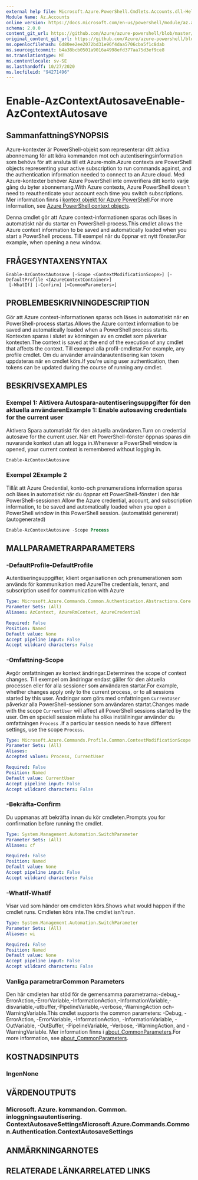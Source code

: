 ```yaml
---
external help file: Microsoft.Azure.PowerShell.Cmdlets.Accounts.dll-Help.xml
Module Name: Az.Accounts
online version: https://docs.microsoft.com/en-us/powershell/module/az.accounts/enable-azcontextautosave
schema: 2.0.0
content_git_url: https://github.com/Azure/azure-powershell/blob/master/src/Accounts/Accounts/help/Enable-AzContextAutosave.md
original_content_git_url: https://github.com/Azure/azure-powershell/blob/master/src/Accounts/Accounts/help/Enable-AzContextAutosave.md
ms.openlocfilehash: 6d80ee2ee2072bd31e96f4daa5706cba5f1c8dab
ms.sourcegitcommit: b4a38bcb0501a9016a4998efd377aa75d3ef9ce8
ms.translationtype: MT
ms.contentlocale: sv-SE
ms.lasthandoff: 10/27/2020
ms.locfileid: "94271496"
---
```

# <span data-ttu-id="7f34e-101">Enable-AzContextAutosave</span><span class="sxs-lookup"><span data-stu-id="7f34e-101">Enable-AzContextAutosave</span></span>

## <span data-ttu-id="7f34e-102">Sammanfattning</span><span class="sxs-lookup"><span data-stu-id="7f34e-102">SYNOPSIS</span></span>
<span data-ttu-id="7f34e-103">Azure-kontexter är PowerShell-objekt som representerar ditt aktiva abonnemang för att köra kommandon mot och autentiseringsinformation som behövs för att ansluta till ett Azure-moln.</span><span class="sxs-lookup"><span data-stu-id="7f34e-103">Azure contexts are PowerShell objects representing your active subscription to run commands against, and the authentication information needed to connect to an Azure cloud.</span></span> <span data-ttu-id="7f34e-104">Med Azure-kontexter behöver Azure PowerShell inte omverifiera ditt konto varje gång du byter abonnemang.</span><span class="sxs-lookup"><span data-stu-id="7f34e-104">With Azure contexts, Azure PowerShell doesn't need to reauthenticate your account each time you switch subscriptions.</span></span> <span data-ttu-id="7f34e-105">Mer information finns i [kontext objekt för Azure PowerShell](https://docs.microsoft.com/powershell/azure/context-persistence).</span><span class="sxs-lookup"><span data-stu-id="7f34e-105">For more information, see [Azure PowerShell context objects](https://docs.microsoft.com/powershell/azure/context-persistence).</span></span>

<span data-ttu-id="7f34e-106">Denna cmdlet gör att Azure context-informationen sparas och läses in automatiskt när du startar en PowerShell-process.</span><span class="sxs-lookup"><span data-stu-id="7f34e-106">This cmdlet allows the Azure context information to be saved and automatically loaded when you start a PowerShell process.</span></span> <span data-ttu-id="7f34e-107">Till exempel när du öppnar ett nytt fönster.</span><span class="sxs-lookup"><span data-stu-id="7f34e-107">For example, when opening a new window.</span></span>

## <span data-ttu-id="7f34e-108">FRÅGESYNTAXEN</span><span class="sxs-lookup"><span data-stu-id="7f34e-108">SYNTAX</span></span>

```
Enable-AzContextAutosave [-Scope <ContextModificationScope>] [-DefaultProfile <IAzureContextContainer>]
 [-WhatIf] [-Confirm] [<CommonParameters>]
```

## <span data-ttu-id="7f34e-109">PROBLEMBESKRIVNING</span><span class="sxs-lookup"><span data-stu-id="7f34e-109">DESCRIPTION</span></span>

<span data-ttu-id="7f34e-110">Gör att Azure context-informationen sparas och läses in automatiskt när en PowerShell-process startas.</span><span class="sxs-lookup"><span data-stu-id="7f34e-110">Allows the Azure context information to be saved and automatically loaded when a PowerShell process starts.</span></span> <span data-ttu-id="7f34e-111">Kontexten sparas i slutet av körningen av en cmdlet som påverkar kontexten.</span><span class="sxs-lookup"><span data-stu-id="7f34e-111">The context is saved at the end of the execution of any cmdlet that affects the context.</span></span> <span data-ttu-id="7f34e-112">Till exempel alla profil-cmdletar.</span><span class="sxs-lookup"><span data-stu-id="7f34e-112">For example, any profile cmdlet.</span></span> <span data-ttu-id="7f34e-113">Om du använder användarautentisering kan token uppdateras när en cmdlet körs.</span><span class="sxs-lookup"><span data-stu-id="7f34e-113">If you're using user authentication, then tokens can be updated during the course of running any cmdlet.</span></span>

## <span data-ttu-id="7f34e-114">BESKRIVS</span><span class="sxs-lookup"><span data-stu-id="7f34e-114">EXAMPLES</span></span>

### <span data-ttu-id="7f34e-115">Exempel 1: Aktivera Autospara-autentiseringsuppgifter för den aktuella användaren</span><span class="sxs-lookup"><span data-stu-id="7f34e-115">Example 1: Enable autosaving credentials for the current user</span></span>

<span data-ttu-id="7f34e-116">Aktivera Spara automatiskt för den aktuella användaren.</span><span class="sxs-lookup"><span data-stu-id="7f34e-116">Turn on credential autosave for the current user.</span></span> <span data-ttu-id="7f34e-117">När ett PowerShell-fönster öppnas sparas din nuvarande kontext utan att logga in.</span><span class="sxs-lookup"><span data-stu-id="7f34e-117">Whenever a PowerShell window is opened, your current context is remembered without logging in.</span></span>

```powershell
Enable-AzContextAutosave
```

### <span data-ttu-id="7f34e-118">Exempel 2</span><span class="sxs-lookup"><span data-stu-id="7f34e-118">Example 2</span></span>

<span data-ttu-id="7f34e-119">Tillåt att Azure Credential, konto-och prenumerations information sparas och läses in automatiskt när du öppnar ett PowerShell-fönster i den här PowerShell-sessionen.</span><span class="sxs-lookup"><span data-stu-id="7f34e-119">Allow the Azure credential, account, and subscription information, to be saved and automatically loaded when you open a PowerShell window in this PowerShell session.</span></span> <span data-ttu-id="7f34e-120">(automatiskt genererat)</span><span class="sxs-lookup"><span data-stu-id="7f34e-120">(autogenerated)</span></span>

```powershell <!-- Aladdin Generated Example -->
Enable-AzContextAutosave -Scope Process
```

## <span data-ttu-id="7f34e-121">MALLPARAMETRAR</span><span class="sxs-lookup"><span data-stu-id="7f34e-121">PARAMETERS</span></span>

### <span data-ttu-id="7f34e-122">-DefaultProfile</span><span class="sxs-lookup"><span data-stu-id="7f34e-122">-DefaultProfile</span></span>

<span data-ttu-id="7f34e-123">Autentiseringsuppgifter, klient organisationen och prenumerationen som används för kommunikation med Azure</span><span class="sxs-lookup"><span data-stu-id="7f34e-123">The credentials, tenant, and subscription used for communication with Azure</span></span>

```yaml
Type: Microsoft.Azure.Commands.Common.Authentication.Abstractions.Core.IAzureContextContainer
Parameter Sets: (All)
Aliases: AzContext, AzureRmContext, AzureCredential

Required: False
Position: Named
Default value: None
Accept pipeline input: False
Accept wildcard characters: False
```

### <span data-ttu-id="7f34e-124">-Omfattning</span><span class="sxs-lookup"><span data-stu-id="7f34e-124">-Scope</span></span>

<span data-ttu-id="7f34e-125">Avgör omfattningen av kontext ändringar.</span><span class="sxs-lookup"><span data-stu-id="7f34e-125">Determines the scope of context changes.</span></span> <span data-ttu-id="7f34e-126">Till exempel om ändringar endast gäller för den aktuella processen eller för alla sessioner som användaren startar.</span><span class="sxs-lookup"><span data-stu-id="7f34e-126">For example, whether changes apply only to the current process, or to all sessions started by this user.</span></span> <span data-ttu-id="7f34e-127">Ändringar som görs med omfattningen `CurrentUser` påverkar alla PowerShell-sessioner som användaren startat.</span><span class="sxs-lookup"><span data-stu-id="7f34e-127">Changes made with the scope `CurrentUser` will affect all PowerShell sessions started by the user.</span></span> <span data-ttu-id="7f34e-128">Om en speciell session måste ha olika inställningar använder du omfattningen `Process` .</span><span class="sxs-lookup"><span data-stu-id="7f34e-128">If a particular session needs to have different settings, use the scope `Process`.</span></span>

```yaml
Type: Microsoft.Azure.Commands.Profile.Common.ContextModificationScope
Parameter Sets: (All)
Aliases:
Accepted values: Process, CurrentUser

Required: False
Position: Named
Default value: CurrentUser
Accept pipeline input: False
Accept wildcard characters: False
```

### <span data-ttu-id="7f34e-129">-Bekräfta</span><span class="sxs-lookup"><span data-stu-id="7f34e-129">-Confirm</span></span>

<span data-ttu-id="7f34e-130">Du uppmanas att bekräfta innan du kör cmdleten.</span><span class="sxs-lookup"><span data-stu-id="7f34e-130">Prompts you for confirmation before running the cmdlet.</span></span>

```yaml
Type: System.Management.Automation.SwitchParameter
Parameter Sets: (All)
Aliases: cf

Required: False
Position: Named
Default value: None
Accept pipeline input: False
Accept wildcard characters: False
```

### <span data-ttu-id="7f34e-131">-WhatIf</span><span class="sxs-lookup"><span data-stu-id="7f34e-131">-WhatIf</span></span>

<span data-ttu-id="7f34e-132">Visar vad som händer om cmdleten körs.</span><span class="sxs-lookup"><span data-stu-id="7f34e-132">Shows what would happen if the cmdlet runs.</span></span>
<span data-ttu-id="7f34e-133">Cmdleten körs inte.</span><span class="sxs-lookup"><span data-stu-id="7f34e-133">The cmdlet isn't run.</span></span>

```yaml
Type: System.Management.Automation.SwitchParameter
Parameter Sets: (All)
Aliases: wi

Required: False
Position: Named
Default value: None
Accept pipeline input: False
Accept wildcard characters: False
```

### <span data-ttu-id="7f34e-134">Vanliga parametrar</span><span class="sxs-lookup"><span data-stu-id="7f34e-134">Common Parameters</span></span>

<span data-ttu-id="7f34e-135">Den här cmdleten har stöd för de gemensamma parametrarna:-debug,-ErrorAction,-ErrorVariable,-InformationAction,-InformationVariable,-disvariable,-utbuffer,-PipelineVariable,-verbose,-WarningAction och-WarningVariable.</span><span class="sxs-lookup"><span data-stu-id="7f34e-135">This cmdlet supports the common parameters: -Debug, -ErrorAction, -ErrorVariable, -InformationAction, -InformationVariable, -OutVariable, -OutBuffer, -PipelineVariable, -Verbose, -WarningAction, and -WarningVariable.</span></span> <span data-ttu-id="7f34e-136">Mer information finns i [about_CommonParameters](http://go.microsoft.com/fwlink/?LinkID=113216).</span><span class="sxs-lookup"><span data-stu-id="7f34e-136">For more information, see [about_CommonParameters](http://go.microsoft.com/fwlink/?LinkID=113216).</span></span>

## <span data-ttu-id="7f34e-137">KOSTNADS</span><span class="sxs-lookup"><span data-stu-id="7f34e-137">INPUTS</span></span>

### <span data-ttu-id="7f34e-138">Ingen</span><span class="sxs-lookup"><span data-stu-id="7f34e-138">None</span></span>

## <span data-ttu-id="7f34e-139">VÄRDEN</span><span class="sxs-lookup"><span data-stu-id="7f34e-139">OUTPUTS</span></span>

### <span data-ttu-id="7f34e-140">Microsoft. Azure. kommandon. Common. inloggningsautentisering. ContextAutosaveSettings</span><span class="sxs-lookup"><span data-stu-id="7f34e-140">Microsoft.Azure.Commands.Common.Authentication.ContextAutosaveSettings</span></span>

## <span data-ttu-id="7f34e-141">ANMÄRKNINGAR</span><span class="sxs-lookup"><span data-stu-id="7f34e-141">NOTES</span></span>

## <span data-ttu-id="7f34e-142">RELATERADE LÄNKAR</span><span class="sxs-lookup"><span data-stu-id="7f34e-142">RELATED LINKS</span></span>
